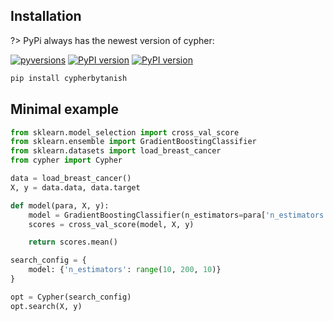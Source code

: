 ## Installation

?> PyPi always has the newest version of cypher:

[![pyversions](https://img.shields.io/pypi/pyversions/cypher.svg?style=for-the-badge&logo=python&color=blue&logoColor=white)](https://pypi.org/project/cypherbytanish)
[![PyPI version](https://img.shields.io/pypi/v/cypher?style=for-the-badge&logo=pypi&color=green&logoColor=white)](https://pypi.org/project/cypherbytanish/)
[![PyPI version](https://img.shields.io/pypi/dm/cypher?style=for-the-badge&color=red)](https://pypi.org/project/cypherbytanish/)

```bash
pip install cypherbytanish
```

## Minimal example

```python
from sklearn.model_selection import cross_val_score
from sklearn.ensemble import GradientBoostingClassifier
from sklearn.datasets import load_breast_cancer
from cypher import Cypher

data = load_breast_cancer()
X, y = data.data, data.target

def model(para, X, y):
    model = GradientBoostingClassifier(n_estimators=para['n_estimators'])
    scores = cross_val_score(model, X, y)

    return scores.mean()

search_config = {
    model: {'n_estimators': range(10, 200, 10)}
}

opt = Cypher(search_config)
opt.search(X, y)
```
